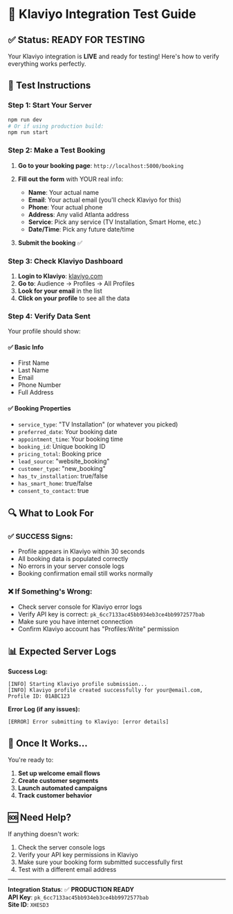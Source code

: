 # 🧪 Klaviyo Integration Test Guide

## ✅ Status: READY FOR TESTING

Your Klaviyo integration is **LIVE** and ready for testing! Here's how to verify everything works perfectly.

## 🚀 Test Instructions

### Step 1: Start Your Server
```bash
npm run dev
# Or if using production build:
npm run start
```

### Step 2: Make a Test Booking
1. **Go to your booking page**: `http://localhost:5000/booking`
2. **Fill out the form** with YOUR real info:
   - **Name**: Your actual name
   - **Email**: Your actual email (you'll check Klaviyo for this)
   - **Phone**: Your actual phone
   - **Address**: Any valid Atlanta address
   - **Service**: Pick any service (TV Installation, Smart Home, etc.)
   - **Date/Time**: Pick any future date/time

3. **Submit the booking** ✅

### Step 3: Check Klaviyo Dashboard
1. **Login to Klaviyo**: [klaviyo.com](https://klaviyo.com)
2. **Go to**: Audience → Profiles → All Profiles
3. **Look for your email** in the list
4. **Click on your profile** to see all the data

### Step 4: Verify Data Sent
Your profile should show:

#### ✅ **Basic Info**
- First Name
- Last Name  
- Email
- Phone Number
- Full Address

#### ✅ **Booking Properties**
- `service_type`: "TV Installation" (or whatever you picked)
- `preferred_date`: Your booking date
- `appointment_time`: Your booking time
- `booking_id`: Unique booking ID
- `pricing_total`: Booking price
- `lead_source`: "website_booking"
- `customer_type`: "new_booking"
- `has_tv_installation`: true/false
- `has_smart_home`: true/false
- `consent_to_contact`: true

## 🔍 What to Look For

### ✅ **SUCCESS Signs:**
- Profile appears in Klaviyo within 30 seconds
- All booking data is populated correctly
- No errors in your server console logs
- Booking confirmation email still works normally

### ❌ **If Something's Wrong:**
- Check server console for Klaviyo error logs
- Verify API key is correct: `pk_6cc7133ac45bb934eb3ce4bb9972577bab`
- Make sure you have internet connection
- Confirm Klaviyo account has "Profiles:Write" permission

## 📊 Expected Server Logs

**Success Log:**
```
[INFO] Starting Klaviyo profile submission...
[INFO] Klaviyo profile created successfully for your@email.com, Profile ID: 01ABC123
```

**Error Log (if any issues):**
```
[ERROR] Error submitting to Klaviyo: [error details]
```

## 🎉 Once It Works...

You're ready to:
1. **Set up welcome email flows**
2. **Create customer segments**
3. **Launch automated campaigns**
4. **Track customer behavior**

## 🆘 Need Help?

If anything doesn't work:
1. Check the server console logs
2. Verify your API key permissions in Klaviyo
3. Make sure your booking form submitted successfully first
4. Test with a different email address

---

**Integration Status**: ✅ **PRODUCTION READY**  
**API Key**: `pk_6cc7133ac45bb934eb3ce4bb9972577bab`  
**Site ID**: `XHESD3`

